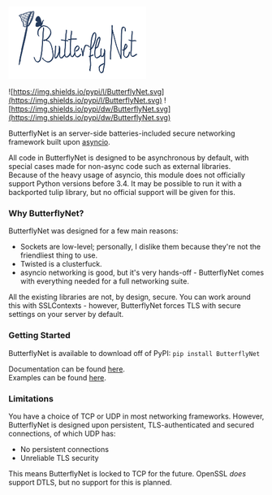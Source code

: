 ![ButterflyNet - Drawn by Tudor Iacobescu](/docs/bnet.png)

![https://img.shields.io/pypi/l/ButterflyNet.svg](https://img.shields.io/pypi/l/ButterflyNet.svg)
![https://img.shields.io/pypi/dw/ButterflyNet.svg](https://img.shields.io/pypi/dw/ButterflyNet.svg)

ButterflyNet is an server-side batteries-included secure networking framework built upon [asyncio](https://docs.python.org/3/library/asyncio.html). 

All code in ButterflyNet is designed to be asynchronous by default, with special cases made for non-async code such as external libraries.  
Because of the heavy usage of asyncio, this module does not officially support Python versions before 3.4. It may be possible to run it with a backported tulip library, but no official support will be given for this.

### Why ButterflyNet?

ButterflyNet was designed for a few main reasons:
  
  - Sockets are low-level; personally, I dislike them because they're not the friendliest thing to use.
  - Twisted is a clusterfuck.
  - asyncio networking is good, but it's very hands-off - ButterflyNet comes with everything needed for a full networking suite.
  
All the existing libraries are not, by design, secure. You can work around this with SSLContexts - however, ButterflyNet forces TLS with secure settings on your server by default.

### Getting Started

ButterflyNet is available to download off of PyPI: `pip install ButterflyNet`

Documentation can be found [here](https://butterflynet.veriny.tf).  
Examples can be found [here](/examples).

### Limitations

You have a choice of TCP or UDP in most networking frameworks. However, ButterflyNet is designed upon persistent, TLS-authenticated and secured connections, of which UDP has:

 - No persistent connections
 - Unreliable TLS security
 
This means ButterflyNet is locked to TCP for the future. OpenSSL *does* support DTLS, but no support for this is planned.




